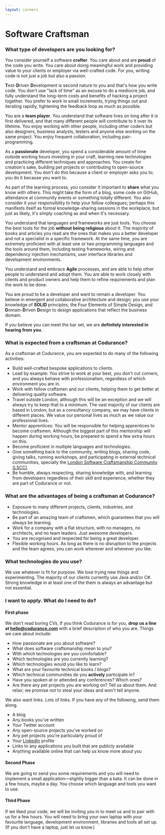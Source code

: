 ```yaml
---
layout: careers
---
```


# Software Craftsman

### What type of developers are you looking for?

You consider yourself a software **crafter**. You care about and are **proud** of the code you write. You care about doing meaningful work and providing value to your clients or employer via well-crafted code. For you, writing code is not just a job but also a passion.

**T**est-**D**riven **D**evelopment is second nature to you and that's how you write code. You don't use "lack of time" as an excuse to do a mediocre job, and fully understand the long-term costs and benefits of hacking a project together. You prefer to work in small increments, trying things out and iterating rapidly, tightening the feedback loop as much as possible.

You are a **team player**. You understand that software lives on long after it is first delivered, and that many different people will contribute to it over its lifetime. You enjoy working with other people, including other coders but also designers, business analysts, testers and anyone else working on the same project. You enjoy frequent collaboration, including pair-programming.

As a **passionate** developer, you spend a considerable amount of time outside working hours investing in your craft, learning new technologies and practicing different techniques and approaches. You create for creation's sake, building pet projects or contributing to open-source development. You don't do this because a client or employer asks you to; you do it because you want to.

As part of the learning process, you consider it important to **share** what you know with others. This might take the form of a blog, some code on GitHub, attendance at community events or something totally different. You also consider it your responsibility to help your fellow colleagues; perhaps this manifests itself as formal knowledge-sharing sessions in the workplace, but just as likely, it's simply coaching as and when it's necessary.

You understand that languages and frameworks are just tools. You choose the best tools for the job **without being religious** about it. The majority of books and articles you read are the ones that makes you a better developer and not a specialist in a specific framework. At the same time, you are extremely proficient with at least one or two programming languages and the tools around them, including testing frameworks, wiring and dependency injection mechanisms, user interface libraries and development environments.

You understand and embrace **Agile** processes, and are able to help other people to understand and adopt them. You are able to work closely with clients and product owners and help them to refine requirements and plan the work to be done.

You are proud to be a developer and want to remain a developer. You believe in emergent and collaborative architecture and design; you use your knowledge of **SOLID** principles, the Four Elements of Simple Design, and **D**omain-**D**riven **D**esign to design applications that reflect the business domain.

If you believe you can meet the bar set, we are **definitely interested in hearing from you**.

### What is expected from a craftsman at Codurance?

As a craftsman at Codurance, you are expected to do many of the following activities:

  * Build well-crafted bespoke applications to clients.
  * Lead by example: You strive to work at your best, you don't cut corners, and you always behave with professionalism, regardless of which environment you are in.
  * Work with fellow craftsmen and our clients, helping them to get better at delivering quality software.
  * Travel outside London, although this will be an exception and we will always try to keep that to a minimum. The vast majority of our clients are based in London, but as a consultancy company, we may have clients in different places. We value our personal lives as much as we value our professional lives.
  * Mentor apprentices: You will be responsible for helping apprentices to become craftsmen. Although the biggest part of this mentorship will happen during working hours, be prepared to spend a few extra hours on this.
  * Become proficient in multiple languages and technologies.
  * Give something back to the community, writing blogs, sharing code, giving talks, running workshops, and participating in external technical communities, specially the [London Software Craftsmanship Community (LSCC)](http://londonswcraft.com).
  * Be humble, always respecting, sharing knowledge with, and learning from developers regardless of their skill and experience, whether they are part of Codurance or not.

### What are the advantages of being a craftsman at Codurance?

  * Exposure to many different projects, clients, industries, and technologies.
  * Be part of an amazing team of craftsmen, which guarantees that you will always be learning.
  * Work for a company with a flat structure, with no managers, no architects, and no team leaders. Just awesome developers.
  * You are recognised and respected for being a great developer.
  * Flexible working hours. As long as there is no disruption to the projects and the team agrees, you can work wherever and whenever you like.

### What technologies do you use?

We use whatever is fit for purpose. We love trying new things and experimenting. The majority of our clients currently use Java and/or C#. Strong knowledge in at least one of the them is always an advantage but not essential.

### I want to apply. What do I need to do?

#### First phase

We don't read boring CVs. If you think Codurance is for you, **drop us a line at [hello@codurance.com](mailto:hello@codurance.com)** with a brief description of who you are. Things we care about include:

  * How passionate are you about software?
  * What does software craftsmanship mean to you?
  * With which technologies are you comfortable?
  * Which technologies are you currently learning?
  * Which technologies would you like to learn?
  * What are your favourite technical books / blogs?
  * Which technical communities do you **actively** participate in?
  * Have you spoken at or attended any conferences? Which ones?
  * Are there any pet projects you are working on? Tell us about them. And relax; we promise not to steal your ideas and won't tell anyone.

We also want links. Lots of links. If you have any of the following, send them along.

  * A blog
  * Any books you've written
  * Your Twitter account
  * Any open-source projects you've worked on
  * Any pet projects you're particularly proud of
  * Your [LinkedIn](http://www.linkedin.com) profile
  * Links to any applications you built that are publicly available
  * Anything available online that can help us know more about you

#### Second Phase

We are going to send you some requirements and you will need to implement a small application—slightly bigger than a kata. It can be done in a few hours, maybe a day. You choose which language and tools you want to use.

#### Third Phase

If we liked your code, we will be inviting you in to meet us and to pair with us for a few hours. You will need to bring your own laptop with your favourite language, development environment, libraries and tools all set up. (If you don't have a laptop, just let us know.)

